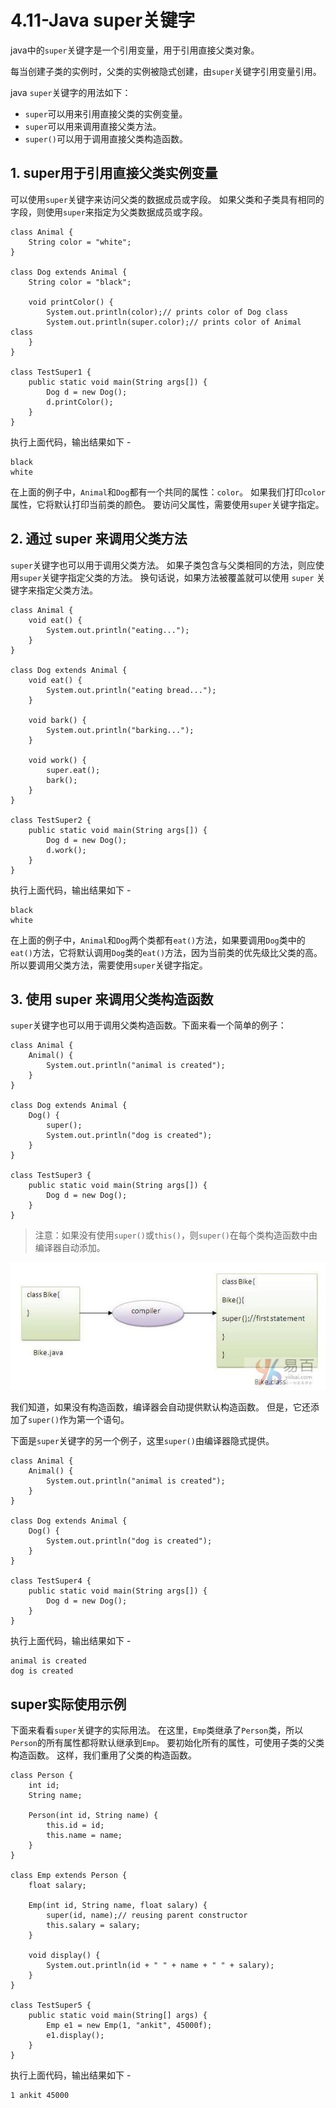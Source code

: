 # 4.11-Java super关键字

java中的`super`关键字是一个引用变量，用于引用直接父类对象。

每当创建子类的实例时，父类的实例被隐式创建，由`super`关键字引用变量引用。

java `super`关键字的用法如下：

- `super`可以用来引用直接父类的实例变量。
- `super`可以用来调用直接父类方法。
- `super()`可以用于调用直接父类构造函数。

## 1. super用于引用直接父类实例变量

可以使用`super`关键字来访问父类的数据成员或字段。 如果父类和子类具有相同的字段，则使用`super`来指定为父类数据成员或字段。

```
class Animal {
    String color = "white";
}

class Dog extends Animal {
    String color = "black";

    void printColor() {
        System.out.println(color);// prints color of Dog class
        System.out.println(super.color);// prints color of Animal class
    }
}

class TestSuper1 {
    public static void main(String args[]) {
        Dog d = new Dog();
        d.printColor();
    }
}

```

执行上面代码，输出结果如下 -

```
black
white

```

在上面的例子中，`Animal`和`Dog`都有一个共同的属性：`color`。 如果我们打印`color`属性，它将默认打印当前类的颜色。 要访问父属性，需要使用`super`关键字指定。

## 2. 通过 super 来调用父类方法

`super`关键字也可以用于调用父类方法。 如果子类包含与父类相同的方法，则应使用`super`关键字指定父类的方法。 换句话说，如果方法被覆盖就可以使用 `super` 关键字来指定父类方法。

```
class Animal {
    void eat() {
        System.out.println("eating...");
    }
}

class Dog extends Animal {
    void eat() {
        System.out.println("eating bread...");
    }

    void bark() {
        System.out.println("barking...");
    }

    void work() {
        super.eat();
        bark();
    }
}

class TestSuper2 {
    public static void main(String args[]) {
        Dog d = new Dog();
        d.work();
    }
}

```

执行上面代码，输出结果如下 -

```
black
white

```

在上面的例子中，`Animal`和`Dog`两个类都有`eat()`方法，如果要调用`Dog`类中的`eat()`方法，它将默认调用`Dog`类的`eat()`方法，因为当前类的优先级比父类的高。
所以要调用父类方法，需要使用`super`关键字指定。

## 3. 使用 super 来调用父类构造函数

`super`关键字也可以用于调用父类构造函数。下面来看一个简单的例子：

```
class Animal {
    Animal() {
        System.out.println("animal is created");
    }
}

class Dog extends Animal {
    Dog() {
        super();
        System.out.println("dog is created");
    }
}

class TestSuper3 {
    public static void main(String args[]) {
        Dog d = new Dog();
    }
}

```

> 注意：如果没有使用`super()`或`this()`，则`super()`在每个类构造函数中由编译器自动添加。

![img](images/850160347_42602.jpg)

我们知道，如果没有构造函数，编译器会自动提供默认构造函数。 但是，它还添加了`super()`作为第一个语句。

下面是`super`关键字的另一个例子，这里`super()`由编译器隐式提供。

```
class Animal {
    Animal() {
        System.out.println("animal is created");
    }
}

class Dog extends Animal {
    Dog() {
        System.out.println("dog is created");
    }
}

class TestSuper4 {
    public static void main(String args[]) {
        Dog d = new Dog();
    }
}

```

执行上面代码，输出结果如下 -

```
animal is created
dog is created

```

## super实际使用示例

下面来看看`super`关键字的实际用法。 在这里，`Emp`类继承了`Person`类，所以`Person`的所有属性都将默认继承到`Emp`。 要初始化所有的属性，可使用子类的父类构造函数。 这样，我们重用了父类的构造函数。

```
class Person {
    int id;
    String name;

    Person(int id, String name) {
        this.id = id;
        this.name = name;
    }
}

class Emp extends Person {
    float salary;

    Emp(int id, String name, float salary) {
        super(id, name);// reusing parent constructor
        this.salary = salary;
    }

    void display() {
        System.out.println(id + " " + name + " " + salary);
    }
}

class TestSuper5 {
    public static void main(String[] args) {
        Emp e1 = new Emp(1, "ankit", 45000f);
        e1.display();
    }
}

```

执行上面代码，输出结果如下 -

```
1 ankit 45000
```